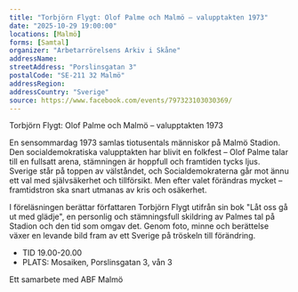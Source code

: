 ```yaml
---
title: "Torbjörn Flygt: Olof Palme och Malmö – valupptakten 1973"
date: "2025-10-29 19:00:00"
locations: [Malmö]
forms: [Samtal]
organizer: "Arbetarrörelsens Arkiv i Skåne"
addressName: 
streetAddress: "Porslinsgatan 3"
postalCode: "SE-211 32 Malmö"
addressRegion:
addressCountry: "Sverige"
source: https://www.facebook.com/events/797323103030369/
---
```

Torbjörn Flygt: Olof Palme och Malmö – valupptakten 1973

En sensommardag 1973 samlas tiotusentals människor på Malmö Stadion. Den socialdemokratiska valupptakten har blivit en folkfest – Olof Palme talar till en fullsatt arena, stämningen är hoppfull och framtiden tycks ljus. Sverige står på toppen av välståndet, och Socialdemokraterna går mot ännu ett val med självsäkerhet och tillförsikt. Men efter valet förändras mycket – framtidstron ska snart utmanas av kris och osäkerhet.

I föreläsningen berättar författaren Torbjörn Flygt utifrån sin bok "Låt oss gå ut med glädje", en personlig och stämningsfull skildring av Palmes tal på Stadion och den tid som omgav det. Genom foto, minne och berättelse växer en levande bild fram av ett Sverige på tröskeln till förändring.

- TID 19.00-20.00
- PLATS: Mosaiken, Porslinsgatan 3, vån 3

Ett samarbete med ABF Malmö
